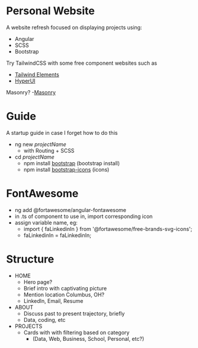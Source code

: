 # Personal Website
A website refresh focused on displaying projects using: 
 - Angular
 - SCSS
 - Bootstrap

Try TailwindCSS with some free component websites such as
- [Tailwind Elements](https://tailwind-elements.com/)
- [HyperUI](https://www.hyperui.dev/)

Masonry? 
-[Masonry](https://github.com/wynfred/ngx-masonry)
# Guide
A startup guide in case I forget how to do this
 - ng new *projectName*
    - with Routing + SCSS 
 - cd *projectName*
    - npm install [bootstrap](https://getbootstrap.com/docs/) (bootstrap install)
    - npm install [bootstrap-icons](https://icons.getbootstrap.com/) (icons)

# FontAwesome
- ng add @fortawesome/angular-fontawesome
- in .ts of component to use in, import corresponding icon
- assign variable name, eg: 
   - import { faLinkedinIn } from '@fortawesome/free-brands-svg-icons';
   - faLinkedinIn = faLinkedinIn; 



# Structure
- HOME
   - Hero page?    
   - Brief intro with captivating picture
   - Mention location Columbus, OH?
   - LinkedIn, Email, Resume
- ABOUT
   - Discuss past to present trajectory, briefly
   - Data, coding, etc
- PROJECTS
   - Cards with with filtering based on category
      - (Data, Web, Business, School, Personal, etc?)
   
